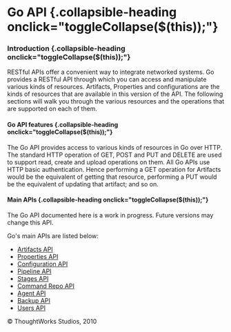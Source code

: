 
 

Go API {.collapsible-heading onclick="toggleCollapse($(this));"}
======

### Introduction {.collapsible-heading onclick="toggleCollapse($(this));"}

RESTful APIs offer a convenient way to integrate networked systems. Go
provides a RESTful API through which you can access and manipulate
various kinds of resources. Artifacts, Properties and configurations are
the kinds of resources that are available in this version of the API.
The following sections will walk you through the various resources and
the operations that are supported on each of them.

#### Go API features {.collapsible-heading onclick="toggleCollapse($(this));"}

The Go API provides access to various kinds of resources in Go over
HTTP. The standard HTTP operation of GET, POST and PUT and DELETE are
used to support read, create and upload operations on them. All Go APIs
use HTTP basic authentication. Hence performing a GET operation for
Artifacts would be the equivalent of getting that resource, performing a
PUT would be the equivalent of updating that artifact; and so on.

#### Main APIs {.collapsible-heading onclick="toggleCollapse($(this));"}

The Go API documented here is a work in progress. Future versions may
change this API.

Go's main APIs are listed below:

-   [Artifacts API](Artifacts_API.html)
-   [Properties API](../advanced_usage/Properties_API.html)
-   [Configuration API](Configuration_API.html)
-   [Pipeline API](Pipeline_API.html)
-   [Stages API](Stages_API.html)
-   [Command Repo API](command_repo_api.html)
-   [Agent API](Agent_API.html)
-   [Backup API](Backup_API.html)
-   [Users API](users_api.html)





© ThoughtWorks Studios, 2010

